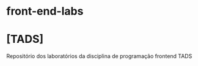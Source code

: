 # front-end-labs
<h1> [TADS] </h1>
Repositório dos laboratórios da disciplina de programação frontend TADS
